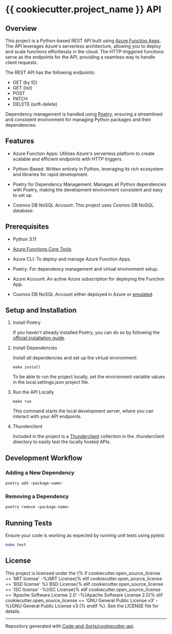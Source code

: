 # {{ cookiecutter.project_name }} API

## Overview

This project is a Python-based REST API built using [Azure Function Apps](https://learn.microsoft.com/en-us/azure/azure-functions/). The API leverages Azure's serverless architecture, allowing you to deploy and scale functions effortlessly in the cloud. The HTTP-triggered functions serve as the endpoints for the API, providing a seamless way to handle client requests.

The REST API has the following endpoints:
- GET (by ID)
- GET (list)
- POST
- PATCH
- DELETE (soft-delete)

Dependency management is handled using [Poetry](https://python-poetry.org/), ensuring a streamlined and consistent environment for managing Python packages and their dependencies.

## Features

- Azure Function Apps: Utilizes Azure's serverless platform to create scalable and efficient endpoints with HTTP triggers.

- Python-Based: Written entirely in Python, leveraging its rich ecosystem and libraries for rapid development.

- Poetry for Dependency Management: Manages all Python dependencies with Poetry, making the development environment consistent and easy to set up.

- Cosmos DB NoSQL Account: This project uses Cosmos DB NoSQL database.

## Prerequisites

- Python 3.11

- [Azure Functions Core Tools](https://github.com/Azure/azure-functions-core-tools)

- Azure CLI: To deploy and manage Azure Function Apps.

- Poetry: For dependency management and virtual environment setup.

- Azure Account: An active Azure subscription for deploying the Function App.

- Cosmos DB NoSQL Account either deployed in Azure or [emulated](https://learn.microsoft.com/en-us/azure/cosmos-db/how-to-develop-emulator?tabs=docker-linux%2Ccsharp&pivots=api-nosql).

## Setup and Installation

1. Install Poetry

    If you haven't already installed Poetry, you can do so by following the [official installation guide](https://python-poetry.org/docs/).

2. Install Dependencies

    Install all dependencies and set up the virtual environment:

    ```console
    make install
    ```

    To be able to run the project locally, set the environment variable values in the local.settings.json project file.

3. Run the API Locally

    ```console
    make run
    ```

    This command starts the local development server, where you can interact with your API endpoints.

4. Thunderclient

    Included in the project is a [Thunderclient](https://www.thunderclient.com/) collection in the .thunderclient directory to easily test the locally hosted APIs.

## Development Workflow

### Adding a New Dependency

```bash
poetry add <package-name>
```

### Removing a Dependency

```bash
poetry remove <package-name>
```

## Running Tests

Ensure your code is working as expected by running unit tests using pytest:

```bash
make test
```

## License

This project is licensed under the {% if cookiecutter.open_source_license == 'MIT license' -%}MIT License{% elif cookiecutter.open_source_license == 'BSD license' %}
BSD License{% elif cookiecutter.open_source_license == 'ISC license' -%}ISC License{% elif cookiecutter.open_source_license == 'Apache Software License 2.0' -%}Apache Software License 2.0{% elif cookiecutter.open_source_license == 'GNU General Public License v3' -%}GNU General Public License v3
{% endif %}. See the LICENSE file for details.

---

Repository generated with [Code-and-Sorts/cookiecutter-api](https://github.com/Code-and-Sorts/cookiecutter-api).
